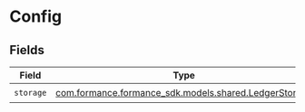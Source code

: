# Config


## Fields

| Field                                                                                         | Type                                                                                          | Required                                                                                      | Description                                                                                   |
| --------------------------------------------------------------------------------------------- | --------------------------------------------------------------------------------------------- | --------------------------------------------------------------------------------------------- | --------------------------------------------------------------------------------------------- |
| `storage`                                                                                     | [com.formance.formance_sdk.models.shared.LedgerStorage](../../models/shared/LedgerStorage.md) | :heavy_check_mark:                                                                            | N/A                                                                                           |